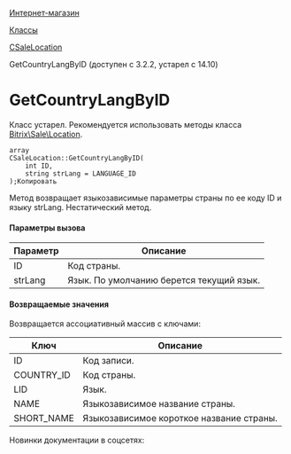 [Интернет-магазин](/api_help/sale/index.php)

[Классы](/api_help/sale/classes/index.php)

[CSaleLocation](/api_help/sale/classes/csalelocation/index.php)

GetCountryLangByID (доступен с 3.2.2, устарел с 14.10)

GetCountryLangByID
==================

Класс устарел. Рекомендуется использовать методы класса [Bitrix\Sale\Location](https://dev.1c-bitrix.ru/api_d7/bitrix/sale/classes/location/index.php).

```
array
CSaleLocation::GetCountryLangByID(
	int ID,
	string strLang = LANGUAGE_ID
);Копировать
```

Метод возвращает языкозависимые параметры страны по ее коду ID и языку strLang. Нестатический метод.

#### Параметры вызова

| Параметр | Описание |
| --- | --- |
| ID | Код страны. |
| strLang | Язык. По умолчанию берется текущий язык. |

#### Возвращаемые значения

Возвращается ассоциативный массив с ключами:

| Ключ | Описание |
| --- | --- |
| ID | Код записи. |
| COUNTRY\_ID | Код страны. |
| LID | Язык. |
| NAME | Языкозависимое название страны. |
| SHORT\_NAME | Языкозависимое короткое название страны. |

Новинки документации в соцсетях: